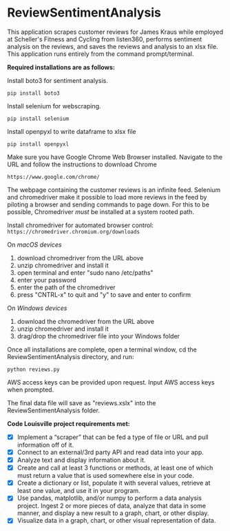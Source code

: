 # ReviewSentimentAnalysis

This application scrapes customer reviews for James Kraus while employed at Scheller's Fitness and Cycling from listen360, performs sentiment analysis on the reviews, and saves the reviews and analysis to an xlsx file. This application runs entirely from the command prompt/terminal.

__Required installations are as follows:__

Install boto3 for sentiment analysis.

```pip install boto3```

Install selenium for webscraping.

```pip install selenium```

Install openpyxl to write dataframe to xlsx file

```pip install openpyxl```

Make sure you have Google Chrome Web Browser installed. Navigate to the URL and follow the instructions to download Chrome 

```https://www.google.com/chrome/```

The webpage containing the customer reviews is an infinite feed. Selenium and chromedriver make it possible to load more reviews in the feed by piloting a browser and sending commands to page down. For this to be possible, Chromedriver *must* be installed at a system rooted path.

Install chromedriver for automated browser control:
```https://chromedriver.chromium.org/downloads```

On *macOS devices*
1. download chromedriver from the URL above
2. unzip chromedriver and install it
3. open terminal and enter "sudo nano /etc/paths"
4. enter your password
5. enter the path of the chromedriver
6. press "CNTRL-x" to quit and "y" to save and enter to confirm

On *Windows devices*
1. download the chromedriver from the URL above
2. unzip chromedriver and install it
3. drag/drop the chromedriver file into your Windows folder

Once all installations are complete, open a terminal window, cd the ReviewSentimentAnalysis directory, and run:

```python reviews.py```

AWS access keys can be provided upon request. Input AWS access keys when prompted.

The final data file will save as "reviews.xslx" into the ReviewSentimentAnalysis folder.

__Code Louisville project requirements met:__

- [x] Implement a “scraper” that can be fed a type of file or URL and pull information off of it.
- [x] Connect to an external/3rd party API and read data into your app.
- [x] Analyze text and display information about it.
- [x] Create and call at least 3 functions or methods, at least one of which must return a value that is used somewhere else in your code.
- [x] Create a dictionary or list, populate it with several values, retrieve at least one value, and use it in your program.
- [x] Use pandas, matplotlib, and/or numpy to perform a data analysis project. Ingest 2 or more pieces of data, analyze that data in some manner, and display a new result to a graph, chart, or other display.
- [x] Visualize data in a graph, chart, or other visual representation of data.
